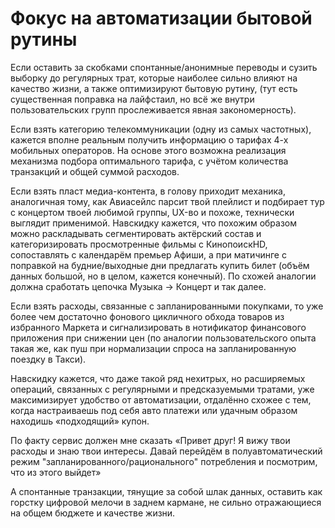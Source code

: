 # Фокус на автоматизации бытовой рутины

Если оставить за скобками спонтанные/анонимные переводы и сузить выборку до регулярных трат, которые наиболее сильно влияют на качество жизни, а также оптимизируют бытовую рутину, (тут есть существенная поправка на лайфстаил, но всё же внутри пользовательских групп прослеживается явная закономерность).

Если взять категорию телекоммуникации (одну из самых частотных), кажется вполне реальным получить информацию о тарифах 4-х мобильных операторов. На основе этого возможна реализация механизма подбора оптимального тарифа, с учётом количества транзакций и общей суммой расходов.

Если взять пласт медиа-контента, в голову приходит механика, аналогичная тому, как Авиасейлс парсит твой плейлист и подбирает тур с концертом твоей любимой группы, UX-во и похоже, технически выглядит применимой. Навскидку кажется, что похожим образом можно раскладывать сегментировать актёрский состав и категоризировать просмотренные фильмы с КинопоискHD, сопоставлять с календарём премьер Афиши, а при матичинге с поправкой на будние/выходные дни предлагать купить билет (объём данных большой, но в целом, кажется конечный). По схожей аналогии должна сработать цепочка Музыка → Концерт и так далее.

Если взять расходы, связанные с запланированными покупками, то уже более чем достаточно фонового цикличного обхода товаров из избранного Маркета и сигнализировать в нотификатор финансового приложения при снижении цен (по аналогии пользовательского опыта такая же, как пуш при нормализации спроса на запланированную поездку в Такси).

Навскидку кажется, что даже такой ряд нехитрых, но расширяемых операций, связанных с регулярными и предсказуемыми тратами, уже максимизирует удобство от автоматизации, отдалённо схожее с тем, когда настраиваешь под себя авто платежи или удачным образом находишь «подходящий» купон.

По факту сервис должен мне сказать «Привет друг! Я вижу твои расходы и знаю твои интересы. Давай перейдём в полуавтоматический режим "запланированного/рационального" потребления и посмотрим, что из этого выйдет»

А спонтанные транзакции, тянущие за собой шлак данных, оставить как горстку цифровой мелочи в заднем кармане, не сильно отражающиеся на общем бюджете и качестве жизни.